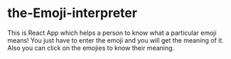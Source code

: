 # the-Emoji-interpreter

This is React App which helps a person to know what a particular emoji means!
You just have to enter the emoji and you will get the meaning of it. Also you can click on the emojies to know their meaning.

<!-- ![alt text](https://github.com/[ViditAwasthi]/[the-Emoji-interpreter]/blob/[main]/image.png?raw=true) -->
